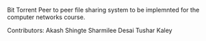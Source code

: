 Bit Torrent
Peer to peer file sharing system to be implemnted for the computer networks course.

Contributors:
Akash Shingte
Sharmilee Desai
Tushar Kaley
